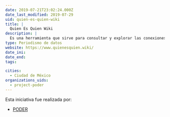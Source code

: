 ```yaml
---
date: 2019-07-21T23:02:24.000Z
date_last_modified: 2019-07-29
uid: quien-es-quien-wiki
title: |
  Quien Es Quien Wiki
description: |
  Es una herramienta que sirve para consultar y explorar las conexiones de poder entre empresarios, políticos, empresas y organizaciones.
type: Periodismo de datos
website: https://www.quienesquien.wiki/
date_ini: 
date_end: 
tags:

cities: 
  - Ciudad de México
organizations_uids:
  - project-poder
---
```


Esta iniciativa fue realizada por:

- [PODER](/organizaciones/project-poder)

